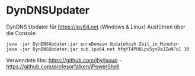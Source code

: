 # DynDNSUpdater
DynDNS Updater für https://ipv64.net (Windows &amp; Linux)
Ausführen über die Console:
```
java -jar DynDNSUpdater.jar eureDomain Updatehash Zeit_in_Minuten
java -jar DynDNSUpdater.jar sub.ipv64.net hfqYT4PU8Lpv5ysBaJZwNFoI 30
```
Verwendete libs: https://github.com/jhy/jsoup  -  https://github.com/profesorfalken/jPowerShell
